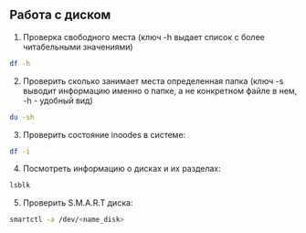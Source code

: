 ## Работа с диском

1. Проверка свободного места (ключ -h выдает список с более читабельными значениями)
```bash
df -h
```
2. Проверить сколько занимает места определенная папка (ключ -s выводит информацию именно о папке, а не конкретном файле в нем, -h - удобный вид)
```bash
du -sh
```
3. Проверить состояние inoodes в системе:
```bash
df -i
```
4. Посмотреть информацию о дисках и их разделах:
```bash
lsblk
```
5. Проверить S.M.A.R.T диска:
```bash
smartctl -a /dev/<name_disk>
```

